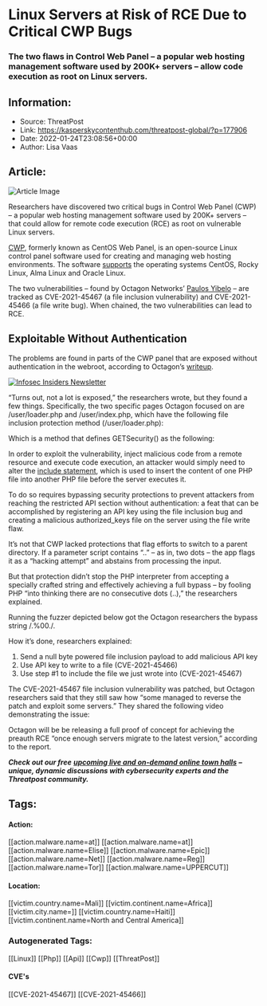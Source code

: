 # Linux Servers at Risk of RCE Due to Critical CWP Bugs
### The two flaws in Control Web Panel – a popular web hosting management software used by 200K+ servers – allow code execution as root on Linux servers.

## Information:
+ Source: ThreatPost
+ Link: https://kasperskycontenthub.com/threatpost-global/?p=177906
+ Date: 2022-01-24T23:08:56+00:00
+ Author: Lisa Vaas


## Article:
![Article Image](https://media.threatpost.com/wp-content/uploads/sites/103/2021/07/01164740/Linux-OS.jpg)

Researchers have discovered two critical bugs in Control Web Panel (CWP) – a popular web hosting management software used by 200K+ servers – that could allow for remote code execution (RCE) as root on vulnerable Linux servers.


[CWP](https://control-webpanel.com/), formerly known as CentOS Web Panel, is an open-source Linux control panel software used for creating and managing web hosting environments. The software [supports](https://control-webpanel.com/installation-instructions#step2) the operating systems CentOS, Rocky Linux, Alma Linux and Oracle Linux.


The two vulnerabilities – found by Octagon Networks’ [Paulos Yibelo](https://twitter.com/PaulosYibelo/status/1484739547392983041) – are tracked as CVE-2021-45467 (a file inclusion vulnerability) and CVE-2021-45466 (a file write bug). When chained, the two vulnerabilities can lead to RCE.


Exploitable Without Authentication
----------------------------------


The problems are found in parts of the CWP panel that are exposed without authentication in the webroot, according to Octagon’s [writeup](https://octagon.net/blog/2022/01/22/cve-2021-45467-cwp-centos-web-panel-preauth-rce/).


[![Infosec Insiders Newsletter](https://media.threatpost.com/wp-content/uploads/sites/103/2021/07/10165815/infosec_insiders_in_article_promo.png)](https://threatpost.com/infosec-insider-subscription-page/?utm_source=ART&utm_medium=ART&utm_campaign=InfosecInsiders_Newsletter_Promo/)


“Turns out, not a lot is exposed,” the researchers wrote, but they found a few things. Specifically, the two specific pages Octagon focused on are /user/loader.php and /user/index.php, which have the following file inclusion protection method (/user/loader.php):


Which is a method that defines GETSecurity() as the following:


In order to exploit the vulnerability, inject malicious code from a remote resource and execute code execution, an attacker would simply need to alter the [include statement](https://www.w3schools.com/php/php_includes.asp#:~:text=The%20include%20(or%20require%20)%20statement,multiple%20pages%20of%20a%20website.), which is used to insert the content of one PHP file into another PHP file before the server executes it.


To do so requires bypassing security protections to prevent attackers from reaching the restricted API section without authentication: a feat that can be accomplished by registering an API key using the file inclusion bug and creating a malicious authorized\_keys file on the server using the file write flaw.


It’s not that CWP lacked protections that flag efforts to switch to a parent directory. If a parameter script contains “..” – as in, two dots – the app flags it as a “hacking attempt” and abstains from processing the input.


But that protection didn’t stop the PHP interpreter from accepting a specially crafted string and effectively achieving a full bypass – by fooling PHP “into thinking there are no consecutive dots (..),” the researchers explained.


Running the fuzzer depicted below got the Octagon researchers the bypass string /.%00./.


How it’s done, researchers explained:


1. Send a null byte powered file inclusion payload to add malicious API key
2. Use API key to write to a file (CVE-2021-45466)
3. Use step #1 to include the file we just wrote into (CVE-2021-45467)


The CVE-2021-45467 file inclusion vulnerability was patched, but Octagon researchers said that they still saw how “some managed to reverse the patch and exploit some servers.” They shared the following video demonstrating the issue:



Octagon will be be releasing a full proof of concept for achieving the preauth RCE “once enough servers migrate to the latest version,” according to the report.


***Check out our free*** [***upcoming live and on-demand online town halls***](https://threatpost.com/category/webinars/) ***– unique, dynamic discussions with cybersecurity experts and the Threatpost community.***





## Tags:

#### Action:
[[action.malware.name=at]] [[action.malware.name=at]] [[action.malware.name=Elise]] [[action.malware.name=Epic]] [[action.malware.name=Net]] [[action.malware.name=Reg]] [[action.malware.name=Tor]] [[action.malware.name=UPPERCUT]]

#### Location:
[[victim.country.name=Mali]] [[victim.continent.name=Africa]] [[victim.city.name=]] [[victim.country.name=Haiti]] [[victim.continent.name=North and Central America]]

### Autogenerated Tags:
[[Linux]] [[Php]] [[Api]] [[Cwp]] [[ThreatPost]]
#### CVE's
[[CVE-2021-45467]] [[CVE-2021-45466]]

